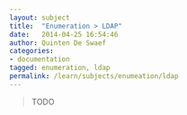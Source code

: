 ```yaml
---
layout: subject
title:  "Enumeration > LDAP"
date:   2014-04-25 16:54:46
author: Quinten De Swaef
categories:
- documentation
tagged: enumeration, ldap
permalink: /learn/subjects/enumeation/ldap
---
```



> TODO
